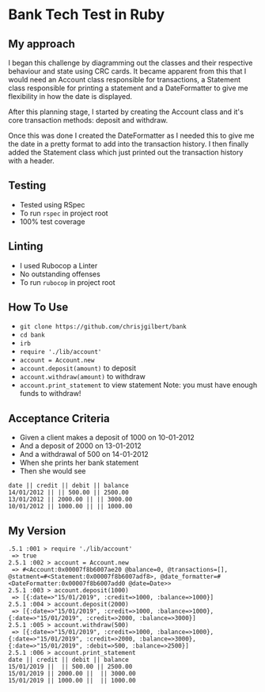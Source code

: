 # Bank Tech Test in Ruby

## My approach   
I began this challenge by diagramming out the classes and their respective behaviour and state using CRC cards. It became apparent from this that I would need an Account class responsible for transactions, a Statement class responsible for printing a statement and a DateFormatter to give me flexibility in how the date is displayed.

After this planning stage, I started by creating the Account class and it's core transaction methods: deposit and withdraw.

Once this was done I created the DateFormatter as I needed this to give me the date in a pretty format to add into the transaction history. I then finally added the Statement class which just printed out the transaction history with a header.

## Testing
* Tested using RSpec   
* To run `rspec` in project root    
* 100% test coverage

## Linting
* I used Rubocop a Linter   
* No outstanding offenses   
* To run `rubocop` in project root   

## How To Use
* `git clone https://github.com/chrisjgilbert/bank`   
* `cd bank`   
* `irb`   
* `require './lib/account'`   
* `account = Account.new`
* `account.deposit(amount)` to deposit
* `account.withdraw(amount)` to withdraw
* `account.print_statement` to view statement
Note: you must have enough funds to withdraw!

## Acceptance Criteria   
* Given a client makes a deposit of 1000 on 10-01-2012
* And a deposit of 2000 on 13-01-2012
* And a withdrawal of 500 on 14-01-2012
* When she prints her bank statement
* Then she would see
```
date || credit || debit || balance
14/01/2012 || || 500.00 || 2500.00
13/01/2012 || 2000.00 || || 3000.00
10/01/2012 || 1000.00 || || 1000.00
```

## My Version   
```
.5.1 :001 > require './lib/account'
 => true
2.5.1 :002 > account = Account.new
 => #<Account:0x00007f8b6007ae20 @balance=0, @transactions=[], @statment=#<Statement:0x00007f8b6007adf8>, @date_formatter=#<DateFormatter:0x00007f8b6007add0 @date=Date>>
2.5.1 :003 > account.deposit(1000)
 => [{:date=>"15/01/2019", :credit=>1000, :balance=>1000}]
2.5.1 :004 > account.deposit(2000)
 => [{:date=>"15/01/2019", :credit=>1000, :balance=>1000}, {:date=>"15/01/2019", :credit=>2000, :balance=>3000}]
2.5.1 :005 > account.withdraw(500)
 => [{:date=>"15/01/2019", :credit=>1000, :balance=>1000}, {:date=>"15/01/2019", :credit=>2000, :balance=>3000}, {:date=>"15/01/2019", :debit=>500, :balance=>2500}]
2.5.1 :006 > account.print_statement
date || credit || debit || balance
15/01/2019 ||  || 500.00 || 2500.00
15/01/2019 || 2000.00 ||  || 3000.00
15/01/2019 || 1000.00 ||  || 1000.00
```
